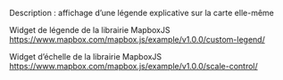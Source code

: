 

Description : affichage d’une légende explicative sur la carte elle-même

Widget de légende de la librairie MapboxJS https://www.mapbox.com/mapbox.js/example/v1.0.0/custom-legend/

Widget d’échelle de la librairie MapboxJS https://www.mapbox.com/mapbox.js/example/v1.0.0/scale-control/